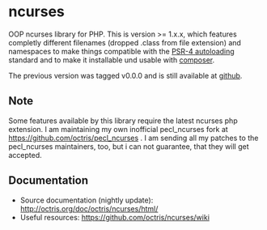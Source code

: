 ncurses
=======

OOP ncurses library for PHP. This is version >= 1.x.x, which features completly different
filenames (dropped .class from file extension) and namespaces to make things compatible 
with the [PSR-4 autoloading](http://www.php-fig.org/psr/psr-4/) standard and to make it
installable und usable with [composer](http://getcomposer.org/).

The previous version was tagged v0.0.0 and is still available at [github](https://github.com/octris/ncurses/tree/v0.0.0).

Note
----

Some features available by this library require the latest ncurses php extension. I am 
maintaining my own inofficial pecl_ncurses fork at https://github.com/octris/pecl_ncurses . 
I am sending all my patches to the pecl_ncurses maintainers, too, but i can not guarantee, 
that they will get accepted.

Documentation
-------------

* Source documentation (nightly update): http://octris.org/doc/octris/ncurses/html/
* Useful resources: https://github.com/octris/ncurses/wiki
